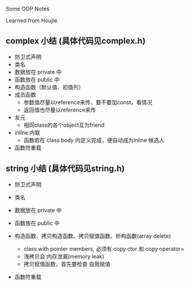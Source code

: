 Some OOP Notes

Learned from Houjie.

## complex 小结  (具体代码见complex.h)
* 防卫式声明
* 类名
* 数据放在 private 中
* 函数放在 public 中
* 构造函数（默认值、初值列）
* 成员函数
    * 参数值尽量以reference来传，要不要加const，看情况
    * 返回值也尽量以reference来传
* 友元
    * 相同class的各个object互为friend
* inline 内联
    * 函数若在 class body 内定义完成，便自动成为inline 候选人
* 函数符重载

## string 小结  (具体代码见string.h)
* 防卫式声明
* 类名
* 数据放在 private 中
* 函数放在 public 中
* 构造函数、拷贝构造函数、拷贝赋值函数、析构函数(array delete)
    * class with pointer members, 必须有 copy ctor 和 copy operator=
    * 浅拷贝会 内存泄漏(memory leak)
    * 拷贝赋值函数，首先要检查 自我赋值

* 函数符重载

